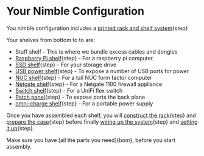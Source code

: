 #  Your Nimble Configuration

You nimble configuration includes a [printed rack and shelf system](printing.md){step}

Your shelves from bottom to to are:

* Stuff shelf - This is where we bundle excess cables and dongles
* [Raspberry Pi shelf](pi_shelf.md){step} - For a raspberry pi computer.
* [SSD shelf](ssd_shelf.md){step} - For your storage drive
* [USB power shelf](usb_shelf.md){step} - To expose a number of USB ports for power
* [NUC shelf](nuctall_shelf.md){step} - For a tall NUC form factor computer
* [Netgate shelf](netgate_shelf.md){step} - For a Netgate 1100 firewall appliance
* [Switch shelf](switch_shelf.md){step} - For a UniFi flex switch
* [Patch panel](patch_panel.md){step} - To expose ports the back plane
* [omni-charge shelf](omnicharge_shelf.md){step} - For a portable power supply

Once you have assembled each shelf, you will [construct the rack](construction.md){step} and [prepare the case](case.md){step} before finally [wiring up the system](wiring.md){step} and [setting it up](setup.md){step}.

Make sure you have [all the parts you need]{bom}, before you start assembly.